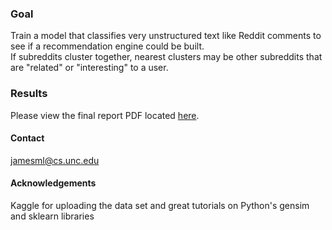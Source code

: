 ### Goal
Train a model that classifies very unstructured text like Reddit comments to see if a recommendation engine could be built.  
If subreddits cluster together, nearest clusters may be other subreddits that are "related" or "interesting" to a user.

### Results
Please view the final report PDF located [here](http://cs.unc.edu/~jamesml/790-final-report.pdf).

#### Contact
jamesml@cs.unc.edu

#### Acknowledgements
Kaggle for uploading the data set and great tutorials on Python's gensim and sklearn libraries
